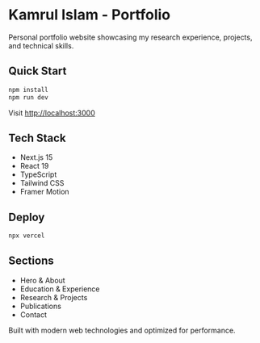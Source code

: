 # Kamrul Islam - Portfolio

Personal portfolio website showcasing my research experience, projects, and technical skills.

## Quick Start

```bash
npm install
npm run dev
```

Visit [http://localhost:3000](http://localhost:3000)

## Tech Stack

- Next.js 15
- React 19
- TypeScript
- Tailwind CSS
- Framer Motion

## Deploy

```bash
npx vercel
```

## Sections

- Hero & About
- Education & Experience  
- Research & Projects
- Publications
- Contact

Built with modern web technologies and optimized for performance.
